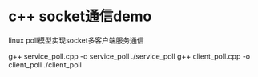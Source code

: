 # c++ socket通信demo

linux poll模型实现socket多客户端服务通信

g++ service_poll.cpp -o service_poll
./service_poll
g++ client_poll.cpp -o client_poll
./client_poll